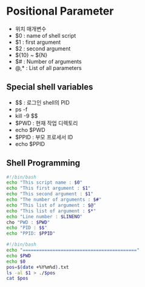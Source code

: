 # Positional Parameter

- 위치 매개변수
- $0 : name of shell script
- $1 : first argument
- $2 : second argument
- ${10} ~ ${N}
- $# : Number of arguments
- $@,$* : List of all parameters

## Special shell variables

- $$ : 로그인 shell의 PID
- ps -f
- kill -9 $$
- $PWD : 현재 작업 디렉토리
- echo $PWD
- $PPID : 부모 프로세서 ID
- echo $PPID

## Shell Programming

```bash
#!/bin/bash
echo "This script name : $0"
echo "This first argument : $1"
echo "This second argument : $1"
echo "The number of arguments : $#"
echo "This list of argument : $@"
echo "This list of argument : $*"
echo "Line number : $LINENO"
cho "PWD : $PWD"
echo "PID : $$"
echo "PPID: $PPID"
```

```bash
#!/bin/bash
echo "=========================================="
echo $PWD
echo $0
pos=$(date +%Y%m%d).txt
ls -al $1 > ./$pos
cat $pos
```
